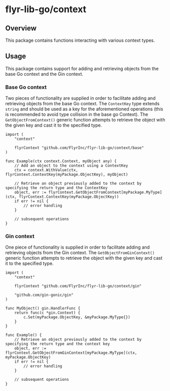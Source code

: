 # flyr-lib-go/context

## Overview
This package contains functions interacting with various context types.

## Usage
This package contains support for adding and retrieving objects from the base Go context and the Gin context.

### Base Go context
Two pieces of functionality are supplied in order to facilitate adding and retrieving objects from the base Go context. The `ContextKey` type extends `string` and should be used as a key for the aforementioned operations (this is recommended to avoid type collision in the base go Context). The `GetObjectFromContext()` generic function attempts to retrieve the object with the given key and cast it to the specified type.
```
import (
    "context"

    flyrContext "github.com/FlyrInc/flyr-lib-go/context/base"
)

func Example(ctx context.Context, myObject any) {
    // Add an object to the context using a ContextKey
    ctx = context.WithValue(ctx, flyrContext.ContextKey(myPackage.ObjectKey), myObject)

    // Retrieve an object previously added to the context by specifying the return type and the ContextKey
    object, err := flyrContext.GetObjectFromContext[myPackage.MyType](ctx, flyrContext.ContextKey(myPackage.ObjectKey))
    if err != nil {
        // error handling
    }

    // subsequent operations
}
```

### Gin context
One piece of functionality is supplied in order to facilitate adding and retrieving objects from the Gin context. The `GetObjectFromGinContext()` generic function attempts to retrieve the object with the given key and cast it to the specified type.
```
import (
    "context"

    flyrContext "github.com/FlyrInc/flyr-lib-go/context/gin"

    "github.com/gin-gonic/gin"
)

func MyObject() gin.HandlerFunc {
    return func(c *gin.Context) {
        c.Set(myPackage.ObjectKey, &myPackage.MyType{})
    }
}

func Example() {
    // Retrieve an object previously added to the context by specifying the return type and the context key
    object, err := flyrContext.GetObjectFromGinContext[myPackage.MyType](ctx, myPackage.ObjectKey)
    if err != nil {
        // error handling
    }

    // subsequent operations
}
```
